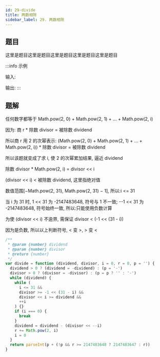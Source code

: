 ```yaml
---
id: 29-divide
title: 两数相除
sidebar_label: 29. 两数相除
---
```


## 题目

这里是题目这里是题目这里是题目这里是题目这里是题目

:::info 示例

输入:

输出:
:::

## 题解

任何数字都等于 Math.pow(2, 0) + Math.pow(2, 1) + ... + Math.pow(2, i)

因为: 商 r \* 除数 divisor = 被除数 dividend

所以商 r 用 2 的次幂表示: (Math.pow(2, 0) + Math.pow(2, 1) + ... + Math.pow(2, i)) \* 除数 divisor = 被除数 dividend

所以该题就变成了求 i, 使 2 的次幂累加结果, 逼近 dividend

除数 divisor \* Math.pow(2, i) = divisor << i

(divisor << i) < 被除数 dividend, 这里指绝对值

数值范围[−Math.pow(2, 31), Math.pow(2, 31) − 1], 所以:i <= 31

当 i 为 31 时, 1 << 31 为 -2147483648, 符号与 1 不一致; --1 << 31 为 -2147483648, 符号始终一致, 所以:只能使用负数计算

为使 (divisor << i) 不逾界, 需保证 divisor < (-1 << (31 - i))

因为是负数, 所以以上判断符号, < 变 >, > 变 <

```ts
/**
 * @param {number} dividend
 * @param {number} divisor
 * @return {number}
 */
var divide = function (dividend, divisor, i = 0, r = 0, p = '') {
  dividend > 0 ? (dividend = -dividend) : (p = '-')
  divisor > 0 ? (divisor = -divisor) : (p = p ? '' : '-')
  while (dividend) {
    while (
      i <= 31 &&
      divisor >= -1 << (31 - i) &&
      divisor << i >= dividend &&
      ++i
    ) {}
    if (i === 0) {
      break
    }
    dividend = dividend - (divisor << --i)
    r += Math.pow(2, i)
    i = 0
  }
  return parseInt(p + (!p && r >= 2147483648 ? 2147483647 : r))
}
```

